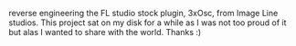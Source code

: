 reverse engineering the FL studio stock plugin, 3xOsc, from Image Line studios. 
This project sat on my disk for a while as I was not too proud of it but alas I wanted to share with the world.
Thanks :)

